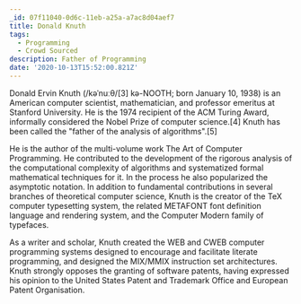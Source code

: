 ```yaml
---
_id: 07f11040-0d6c-11eb-a25a-a7ac8d04aef7
title: Donald Knuth
tags:
  - Programming
  - Crowd Sourced
description: Father of Programming
date: '2020-10-13T15:52:00.821Z'
---
```

Donald Ervin Knuth (/kəˈnuːθ/[3] kə-NOOTH; born January 10, 1938) is an American computer scientist, mathematician, and professor emeritus at Stanford University. He is the 1974 recipient of the ACM Turing Award, informally considered the Nobel Prize of computer science.[4] Knuth has been called the "father of the analysis of algorithms".[5]

He is the author of the multi-volume work The Art of Computer Programming. He contributed to the development of the rigorous analysis of the computational complexity of algorithms and systematized formal mathematical techniques for it. In the process he also popularized the asymptotic notation. In addition to fundamental contributions in several branches of theoretical computer science, Knuth is the creator of the TeX computer typesetting system, the related METAFONT font definition language and rendering system, and the Computer Modern family of typefaces.

As a writer and scholar, Knuth created the WEB and CWEB computer programming systems designed to encourage and facilitate literate programming, and designed the MIX/MMIX instruction set architectures. Knuth strongly opposes the granting of software patents, having expressed his opinion to the United States Patent and Trademark Office and European Patent Organisation.
